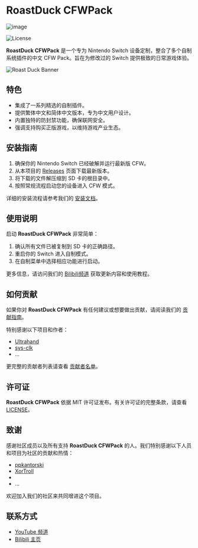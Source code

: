 # RoastDuck CFWPack
![image](https://github.com/sskyNS/RoastDuck-CFWPack/assets/121209531/db431f1c-9b19-4406-b32d-10720a5ec886)

![License](https://img.shields.io/badge/license-MIT-green)

**RoastDuck CFWPack** 是一个专为 Nintendo Switch 设备定制，整合了多个自制系统插件的中文 CFW Pack。旨在为修改过的 Switch 提供极致的日常游戏体验。

![Roast Duck Banner](assets/121209531/35119f70-315a-4de5-b6c5-aee6e5cb277a.png)

## 特色

- 集成了一系列精选的自制插件。
- 提供繁体中文和简体中文版本，专为中文用户设计。
- 内置独特的防封禁功能，确保联网安全。
- 强调支持购买正版游戏，以维持游戏产业生态。

## 安装指南

1. 确保你的 Nintendo Switch 已经破解并运行最新版 CFW。
2. 从本项目的 [Releases](https://github.com/sskyNS/RoastDuck-CFWPack/releases) 页面下载最新版本。
3. 将下载的文件解压缩到 SD 卡的根目录中。
4. 按照常规流程启动您的设备进入 CFW 模式。

详细的安装流程请参考我们的 [安装文档](INSTALL.md)。

## 使用说明

启动 **RoastDuck CFWPack** 非常简单：

1. 确认所有文件已被复制到 SD 卡的正确路径。
2. 重启你的 Switch 进入自制模式。
3. 在自制菜单中选择相应功能进行启动。

更多信息，请访问我们的 [Bilibili频道](https://space.bilibili.com/679023184) 获取更新内容和使用教程。

## 如何贡献

如果你对 **RoastDuck CFWPack** 有任何建议或想要做出贡献，请阅读我们的 [贡献指南](CONTRIBUTING.md)。

特别感谢以下项目和作者：

- [Ultrahand](https://github.com/ppkantorski/Ultrahand-Overlay)
- [sys-clk](https://github.com/retronx-team/sys-clk)
- ...

更完整的贡献者列表请查看 [贡献者名单](CONTRIBUTORS.md)。

## 许可证

**RoastDuck CFWPack** 依据 MIT 许可证发布。有关许可证的完整条款，请查看 [LICENSE](LICENSE)。

## 致谢

感谢社区成员以及所有支持 **RoastDuck CFWPack** 的人。我们特别感谢以下人员和项目为社区的贡献和热情：

- [ppkantorski](https://github.com/ppkantorski)
- [XorTroll](https://github.com/XorTroll)
- 
- ...

欢迎加入我们的社区来共同增进这个项目。

## 联系方式

- [YouTube 频道](https://youtube.com/@ssky-?si=lPttBaHAnWjSMgsB)
- [Bilibili 主页](https://space.bilibili.com/679023184?spm_id_from=333.1007.0.0)
